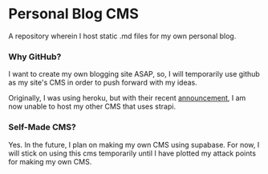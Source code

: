 # Personal Blog CMS
A repository wherein I host static .md files for my own personal blog.

### Why GitHub?
I want to create my own blogging site ASAP, so, I will temporarily use github as my site's CMS
in order to push forward with my ideas. 

Originally, I was using heroku, but with their recent [announcement](https://blog.heroku.com/next-chapter), I am now unable to host my other CMS
that uses strapi.

### Self-Made CMS?
Yes. In the future, I plan on making my own CMS using supabase. For now, I will stick on using this cms temporarily until I have plotted my attack points for making my own CMS.
